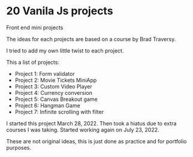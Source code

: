 # 20 Vanila Js projects

Front end mini projects

The ideas for each projects are based on a course by Brad Traversy.

I tried to add my own little twist to each project.

This a list of projects:

- Project 1: Form validator
- Project 2: Movie Tickets MiniApp
- Project 3: Custom Video Player
- Project 4: Currency conversion
- Project 5: Canvas Breakout game
- Project 6: Hangman Game
- Project 7: Infinite scrolling with filter

I started this project March 28, 2022. Then took a hiatus due to extra courses I was taking. Started working again on July 23, 2022.

These are not original ideas, this is just done as practice and for portfolio purposes.
